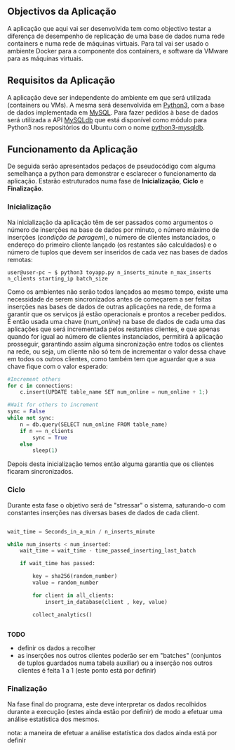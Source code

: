 ## Objectivos da Aplicação

A aplicação que aqui vai ser desenvolvida tem como objectivo testar a diferença de desempenho de replicação de uma base de dados numa rede containers e numa rede de máquinas virtuais. Para tal vai ser usado o ambiente Docker para a componente dos containers, e software da VMware para as máquinas virtuais.

## Requisitos da Aplicação

A aplicação deve ser independente do ambiente em que será utilizada (containers ou VMs). A mesma será desenvolvida em [Python3](https://www.python.org/download/releases/3.0/), com a base de dados implementada em [MySQL](https://www.mysql.com/). Para fazer pedidos à base de dados será utilizada a API [MySQLdb](http://mysql-python.sourceforge.net/MySQLdb.html) que está disponível como módulo para Python3 nos repositórios do Ubuntu com o nome [python3-mysqldb](https://packages.ubuntu.com/artful/python3-mysqldb).

## Funcionamento da Aplicação

De seguida serão apresentados pedaços de pseudocódigo com alguma semelhança a python para demonstrar e esclarecer o funcionamento da aplicação. Estarão estruturados numa fase de **Inicialização**, **Ciclo** e **Finalização**.

### Inicialização

Na inicialização da aplicação têm de ser passados como argumentos o número de inserções na base de dados por minuto, o número máximo de inserções (*condição de paragem*), o número de clientes instanciados, o endereço do primeiro cliente lançado (os restantes são calculdados) e o número de tuplos que devem ser inseridos de cada vez nas bases de dados remotas:

```console
user@user-pc ~ $ python3 toyapp.py n_inserts_minute n_max_inserts n_clients starting_ip batch_size
```
Como os ambientes não serão todos lançados ao mesmo tempo, existe uma necessidade de serem sincronizados antes de começarem a ser feitas inserções nas bases de dados de outras aplicações na rede, de forma a garantir que os serviços já estão operacionais e prontos a receber pedidos. 
É então usada uma chave (*num_online*) na base de dados de cada uma das aplicações que será incrementada pelos restantes clientes, e que apenas quando for igual ao número de clientes instanciados, permitirá à aplicação prosseguir, garantindo assim alguma sincronização entre todos os clientes na rede, ou seja, um cliente não só tem de incrementar o valor dessa chave em todos os outros clientes, como também tem que aguardar que a sua chave fique com o valor esperado:

```python
#Increment others
for c in connections:
	c.insert(UPDATE table_name SET num_online = num_online + 1;)

#Wait for others to increment
sync = False
while not sync:
	n = db.query(SELECT num_online FROM table_name)
	if n == n_clients
		sync = True
	else
		sleep(1)
```

Depois desta inicialização temos então alguma garantia que os clientes ficaram sincronizados.

### Ciclo

Durante esta fase o objetivo será de "stressar" o sistema, saturando-o com constantes inserções nas diversas bases de dados de cada client.

```python

wait_time = Seconds_in_a_min / n_inserts_minute

while num_inserts < num_inserted:
	wait_time = wait_time - time_passed_inserting_last_batch

	if wait_time has passed:

		key = sha256(random_number)
		value = random_number

		for client in all_clients:
			insert_in_database(client , key, value)

		collect_analytics()
    

```
**TODO**
  * definir os dados a recolher
  * as inserções nos outros clientes poderão ser em "batches" (conjuntos de tuplos guardados numa tabela auxiliar) ou 
		a inserção nos outros clientes é feita 1 a 1 (este ponto está por definir)

### Finalização

Na fase final do programa, este deve interpretar os dados recolhidos durante a execução (estes ainda estão por definir) de
modo a efetuar uma análise estatística dos mesmos.

nota: a maneira de efetuar a análise estatística dos dados ainda está por definir




